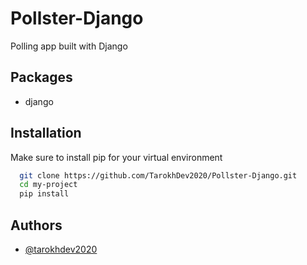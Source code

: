 
# Pollster-Django

Polling app built with Django


## Packages

- django



## Installation

Make sure to install pip for your virtual environment

```bash
  git clone https://github.com/TarokhDev2020/Pollster-Django.git
  cd my-project
  pip install
```
## Authors

- [@tarokhdev2020](https://www.github.com/TarokhDev2020)

